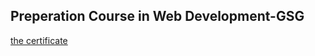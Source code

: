 ## Preperation Course in Web Development-GSG


[the certificate](https://drive.google.com/file/d/1gmxsJ45sAgS9BIG4MTB1M1_L_yDeWkO4/view)

